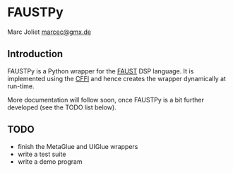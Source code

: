 # FAUSTPy
Marc Joliet <marcec@gmx.de>

## Introduction

FAUSTPy is a Python wrapper for the [FAUST](http://faust.grame.fr/) DSP
language. It is implemented using the [CFFI](https://cffi.readthedocs.org/) and
hence creates the wrapper dynamically at run-time.

More documentation will follow soon, once FAUSTPy is a bit further developed
(see the TODO list below).

## TODO

- finish the MetaGlue and UIGlue wrappers
- write a test suite
- write a demo program
